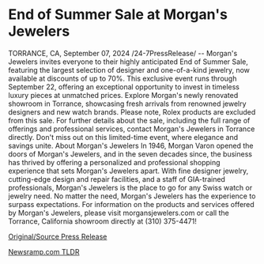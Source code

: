 # End of Summer Sale at Morgan's Jewelers

TORRANCE, CA, September 07, 2024 /24-7PressRelease/ -- Morgan's Jewelers invites everyone to their highly anticipated End of Summer Sale, featuring the largest selection of designer and one-of-a-kind jewelry, now available at discounts of up to 70%. This exclusive event runs through September 22, offering an exceptional opportunity to invest in timeless luxury pieces at unmatched prices.  Explore Morgan's newly renovated showroom in Torrance, showcasing fresh arrivals from renowned jewelry designers and new watch brands. Please note, Rolex products are excluded from this sale.  For further details about the sale, including the full range of offerings and professional services, contact Morgan's Jewelers in Torrance directly. Don't miss out on this limited-time event, where elegance and savings unite.  About Morgan's Jewelers In 1946, Morgan Varon opened the doors of Morgan's Jewelers, and in the seven decades since, the business has thrived by offering a personalized and professional shopping experience that sets Morgan's Jewelers apart. With fine designer jewelry, cutting-edge design and repair facilities, and a staff of GIA-trained professionals, Morgan's Jewelers is the place to go for any Swiss watch or jewelry need. No matter the need, Morgan's Jewelers has the experience to surpass expectations. For information on the products and services offered by Morgan's Jewelers, please visit morgansjewelers.com or call the Torrance, California showroom directly at (310) 375-4471! 

[Original/Source Press Release](https://www.24-7pressrelease.com/press-release/514118/end-of-summer-sale-at-morgans-jewelers) 

[Newsramp.com TLDR](https://newsramp.com/None) 